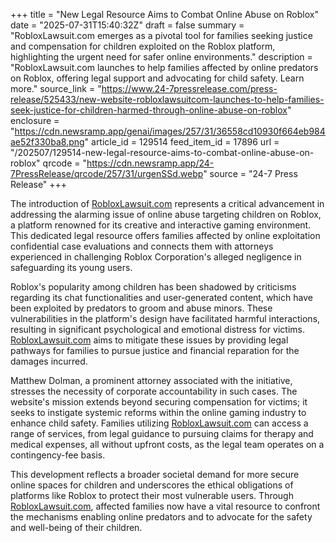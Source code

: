 +++
title = "New Legal Resource Aims to Combat Online Abuse on Roblox"
date = "2025-07-31T15:40:32Z"
draft = false
summary = "RobloxLawsuit.com emerges as a pivotal tool for families seeking justice and compensation for children exploited on the Roblox platform, highlighting the urgent need for safer online environments."
description = "RobloxLawsuit.com launches to help families affected by online predators on Roblox, offering legal support and advocating for child safety. Learn more."
source_link = "https://www.24-7pressrelease.com/press-release/525433/new-website-robloxlawsuitcom-launches-to-help-families-seek-justice-for-children-harmed-through-online-abuse-on-roblox"
enclosure = "https://cdn.newsramp.app/genai/images/257/31/36558cd10930f664eb984ae52f330ba8.png"
article_id = 129514
feed_item_id = 17896
url = "/202507/129514-new-legal-resource-aims-to-combat-online-abuse-on-roblox"
qrcode = "https://cdn.newsramp.app/24-7PressRelease/qrcode/257/31/urgenSSd.webp"
source = "24-7 Press Release"
+++

<p>The introduction of <a href="https://RobloxLawsuit.com" rel="nofollow" target="_blank">RobloxLawsuit.com</a> represents a critical advancement in addressing the alarming issue of online abuse targeting children on Roblox, a platform renowned for its creative and interactive gaming environment. This dedicated legal resource offers families affected by online exploitation confidential case evaluations and connects them with attorneys experienced in challenging Roblox Corporation's alleged negligence in safeguarding its young users.</p><p>Roblox's popularity among children has been shadowed by criticisms regarding its chat functionalities and user-generated content, which have been exploited by predators to groom and abuse minors. These vulnerabilities in the platform's design have facilitated harmful interactions, resulting in significant psychological and emotional distress for victims. <a href="https://RobloxLawsuit.com" rel="nofollow" target="_blank">RobloxLawsuit.com</a> aims to mitigate these issues by providing legal pathways for families to pursue justice and financial reparation for the damages incurred.</p><p>Matthew Dolman, a prominent attorney associated with the initiative, stresses the necessity of corporate accountability in such cases. The website's mission extends beyond securing compensation for victims; it seeks to instigate systemic reforms within the online gaming industry to enhance child safety. Families utilizing <a href="https://RobloxLawsuit.com" rel="nofollow" target="_blank">RobloxLawsuit.com</a> can access a range of services, from legal guidance to pursuing claims for therapy and medical expenses, all without upfront costs, as the legal team operates on a contingency-fee basis.</p><p>This development reflects a broader societal demand for more secure online spaces for children and underscores the ethical obligations of platforms like Roblox to protect their most vulnerable users. Through <a href="https://RobloxLawsuit.com" rel="nofollow" target="_blank">RobloxLawsuit.com</a>, affected families now have a vital resource to confront the mechanisms enabling online predators and to advocate for the safety and well-being of their children.</p>